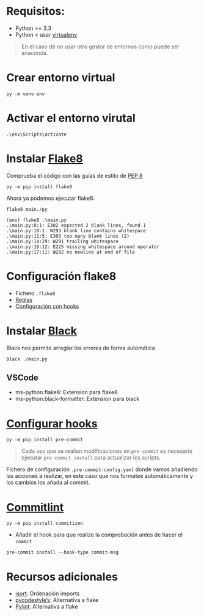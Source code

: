 # Requisitos:

- Python >= 3.3 
- Python < usar [virtualenv](https://github.com/pypa/virtualenv)

> En el caso de no usar otro gestor de entornos como puede ser anaconda.

# Crear entorno virtual

```
py -m venv env
```

# Activar el entorno virutal

```
.\env\Scripts\activate
```

# Instalar [Flake8](https://flake8.pycqa.org/en/latest/)

Comprueba el código con las guías de estilo de [PEP 8](https://peps.python.org/pep-0008/)

```
py -m pip install flake8
```

Ahora ya podemos ejecutar flake8:

```
flake8 main./py
```

```
(env) flake8 .\main.py
.\main.py:8:1: E302 expected 2 blank lines, found 1
.\main.py:10:1: W293 blank line contains whitespace
.\main.py:11:5: E303 too many blank lines (2)
.\main.py:14:29: W291 trailing whitespace
.\main.py:16:12: E225 missing whitespace around operator
.\main.py:17:11: W292 no newline at end of file
```

# Configuración flake8

- Fichero `.flake8`  
- [Reglas](https://www.flake8rules.com/)  
- [Configuración con hooks](https://flake8.pycqa.org/en/latest/user/using-hooks.html)  

# Instalar [Black](https://github.com/psf/black)

Black nos permite arreglar los errores de forma automática

```
black ./main.py
```

## VSCode

- ms-python.flake8: Extension para flake8
- ms-python.black-formatter: Extension para black

# [Configurar hooks](https://pre-commit.com/)

```
py -m pip install pre-commit
```

> Cada vez que se realian modificaciones en `pre-commit` es necesario ejecutar `pre-commit install` para actualizar los scripts.

Fichero de configuración `.pre-commit-config.yaml` donde vamos añadiendo las acciones a realizar, en este caso que nos formatee automáticamente y los cambios los añada al commit.

# [Commitlint](https://pypi.org/project/commitizen/)

```
py -m pip install commitizen
```

- Añadir el hook para que realize la comprobación antes de hacer el `commit`

```
pre-commit install --hook-type commit-msg
```
# Recursos adicionales
- [isort](https://pypi.org/project/isort/): Ordenación imports
- [pycodestyle’s](https://pycodestyle.pycqa.org/en/latest/): Alternativa a flake
- [Pylint](https://pypi.org/project/pylint/): Alternativa a flake
